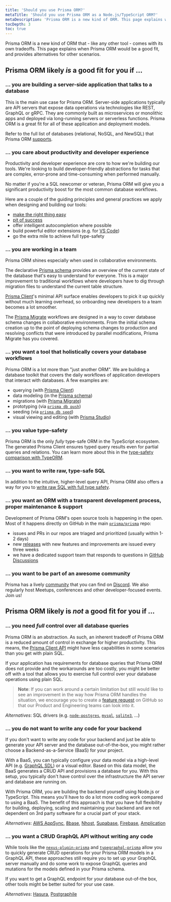 ```yaml
---
title: 'Should you use Prisma ORM?'
metaTitle: 'Should you use Prisma ORM as a Node.js/TypeScript ORM?'
metaDescription: 'Prisma ORM is a new kind of ORM. This page explains when Prisma ORM would be a good fit, and provides alternatives for other scenarios.'
tocDepth: 3
toc: true
---
```


<!-- TopBlock -->

Prisma ORM is a new kind of ORM that - like any other tool - comes with its own tradeoffs. This page explains when Prisma ORM would be a good fit, and provides alternatives for other scenarios.

## Prisma ORM likely _is_ a good fit for you if ...

### ... you are building a server-side application that talks to a database

This is the main use case for Prisma ORM. Server-side applications typically are API servers that expose data operations via technologies like REST, GraphQL or gRPC. They are commonly built as microservices or monolithic apps and deployed via long-running servers or serverless functions. Prisma ORM is a great fit for all of these application and deployment models.

Refer to the full list of databases (relational, NoSQL, and NewSQL) that Prisma ORM [supports](/orm/reference/supported-databases).

### ... you care about productivity and developer experience

Productivity and developer experience are core to how we're building our tools. We're looking to build developer-friendly abstractions for tasks that are complex, error-prone and time-consuming when performed manually.

No matter if you're a SQL newcomer or veteran, Prisma ORM will give you a significant productivity boost for the most common database workflows.

Here are a couple of the guiding principles and general practices we apply when designing and building our tools:

- [make the right thing easy](https://jason.energy/right-thing-easy-thing/)
- [pit of success](https://blog.codinghorror.com/falling-into-the-pit-of-success/)
- offer intelligent autocompletion where possible
- build powerful editor extensions (e.g. for [VS Code](https://marketplace.visualstudio.com/items?itemName=Prisma.prisma))
- go the extra mile to achieve full type-safety

### ... you are working in a team

Prisma ORM shines especially when used in collaborative environments.

The declarative [Prisma schema](/orm/prisma-schema) provides an overview of the current state of the database that's easy to understand for everyone. This is a major improvement to traditional workflows where developers have to dig through migration files to understand the current table structure.

[Prisma Client](/orm/prisma-client)'s minimal API surface enables developers to pick it up quickly without much learning overhead, so onboarding new developers to a team becomes a lot smoother.

The [Prisma Migrate](/orm/prisma-migrate) workflows are designed in a way to cover database schema changes in collaborative environments. From the initial schema creation up to the point of deploying schema changes to production and resolving conflicts that were introduced by parallel modifications, Prisma Migrate has you covered.

### ... you want a tool that holistically covers your database workflows

Prisma ORM is a lot more than "just another ORM". We are building a database toolkit that covers the daily workflows of application developers that interact with databases. A few examples are:

- querying (with [Prisma Client](/orm/prisma-client))
- data modeling (in the [Prisma schema](/orm/prisma-schema))
- migrations (with [Prisma Migrate](/orm/prisma-migrate))
- prototyping (via [`prisma db push`](/orm/reference/prisma-cli-reference#db-push))
- seeding (via [`prisma db seed`](/orm/reference/prisma-cli-reference#db-seed))
- visual viewing and editing (with [Prisma Studio](https://www.prisma.io/studio))

### ... you value type-safety

Prisma ORM is the only _fully_ type-safe ORM in the TypeScript ecosystem. The generated Prisma Client ensures typed query results even for partial queries and relations. You can learn more about this in the [type-safety comparison with TypeORM](/orm/more/comparisons/prisma-and-typeorm#type-safety).

### ... you want to write raw, type-safe SQL

In addition to the intuitive, higher-level query API, Prisma ORM also offers a way for you to [write raw SQL with full type safety](https://www.prisma.io/blog/announcing-typedsql-make-your-raw-sql-queries-type-safe-with-prisma-orm).

### ... you want an ORM with a transparent development process, proper maintenance & support

Development of Prisma ORM's open source tools is happening in the open. Most of it happens directly on GitHub in the main [`prisma/prisma`](https://github.com/prisma/prisma) repo:

- issues and PRs in our repos are triaged and prioritized (usually within 1-2 days)
- new [releases](https://github.com/prisma/prisma/releases) with new features and improvements are issued every three weeks
- we have a dedicated support team that responds to questions in [GitHub Discussions](https://github.com/prisma/prisma/discussions)

### ... you want to be part of an awesome community

Prisma has a lively [community](https://www.prisma.io/community) that you can find on [Discord](https://pris.ly/discord?utm_source=docs&utm_medium=inline_text). We also regularly host Meetups, conferences and other developer-focused events. Join us!

## Prisma ORM likely is _not_ a good fit for you if ...

### ... you need _full_ control over all database queries

Prisma ORM is an abstraction. As such, an inherent tradeoff of Prisma ORM is a reduced amount of control in exchange for higher productivity. This means, the [Prisma Client API](/orm/prisma-client) might have less capabilities in some scenarios than you get with plain SQL.

If your application has requirements for database queries that Prisma ORM does not provide and the workarounds are too costly, you might be better off with a tool that allows you to exercise full control over your database operations using plain SQL.

> **Note**: If you can work around a certain limitation but still would like to see an improvement in the way how Prisma ORM handles the situation, we encourage you to create a [feature request](https://github.com/prisma/prisma/issues/new?assignees=&labels=&template=feature_request.md&title=) on GitHub so that our Product and Engineering teams can look into it.

_Alternatives_: SQL drivers (e.g. [`node-postgres`](https://node-postgres.com/), [`mysql`](https://github.com/mysqljs/mysql), [`sqlite3`](https://github.com/TryGhost/node-sqlite3), ...)

### ... you do not want to write any code for your backend

If you don't want to write any code for your backend and just be able to generate your API server and the database out-of-the-box, you might rather choose a Backend-as-a-Service (BaaS) for your project.

With a BaaS, you can typically configure your data model via a high-level API (e.g. [GraphQL SDL](https://www.prisma.io/blog/graphql-sdl-schema-definition-language-6755bcb9ce51)) or a visual editor. Based on this data model, the BaaS generates a CRUD API and provisions a database for you. With this setup, you typically don't have control over the infrastructure the API server and database are running on.

With Prisma ORM, you are building the backend yourself using Node.js or TypeScript. This means you'll have to do a lot more coding work compared to using a BaaS. The benefit of this approach is that you have full flexibility for building, deploying, scaling and maintaining your backend and are not dependent on 3rd party software for a crucial part of your stack.

_Alternatives_: [AWS AppSync](https://aws.amazon.com/appsync/), [8base](https://www.8base.com/), [Nhost](https://nhost.io/), [Supabase](https://supabase.com/), [Firebase](https://firebase.google.com/), [Amplication](https://amplication.com/)

### ... you want a CRUD GraphQL API without writing any code

While tools like the [`nexus-plugin-prisma`](https://nexusjs.org/docs/plugins/prisma/overview) and [`typegraphql-prisma`](https://github.com/MichalLytek/typegraphql-prisma#readme) allow you to quickly generate CRUD operations for your Prisma ORM models in a GraphQL API, these approaches still require you to set up your GraphQL server manually and do some work to expose GraphQL queries and mutations for the models defined in your Prisma schema.

If you want to get a GraphQL endpoint for your database out-of-the box, other tools might be better suited for your use case.

_Alternatives_: [Hasura](https://hasura.io/), [Postgraphile](https://www.graphile.org/postgraphile/)
